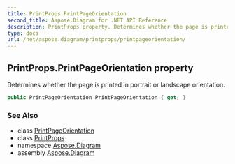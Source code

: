 ```yaml
---
title: PrintProps.PrintPageOrientation
second_title: Aspose.Diagram for .NET API Reference
description: PrintProps property. Determines whether the page is printed in portrait or landscape orientation
type: docs
url: /net/aspose.diagram/printprops/printpageorientation/
---
```

## PrintProps.PrintPageOrientation property

Determines whether the page is printed in portrait or landscape orientation.

```csharp
public PrintPageOrientation PrintPageOrientation { get; }
```

### See Also

* class [PrintPageOrientation](../../printpageorientation/)
* class [PrintProps](../)
* namespace [Aspose.Diagram](../../printprops/)
* assembly [Aspose.Diagram](../../../)


